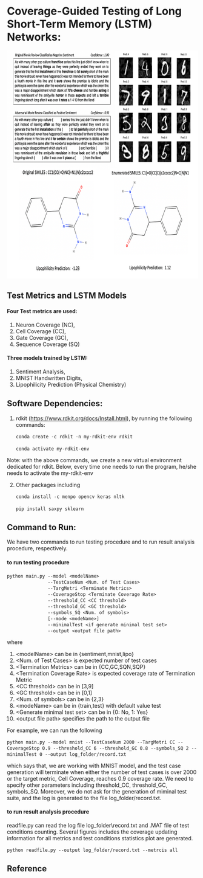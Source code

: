 # Coverage-Guided Testing of Long Short-Term Memory (LSTM) Networks: 

<center>
<img src="img/mnist_sm_adv.png" data-canonical-src="img/mnist_sm_adv.png" width="800" height="600" />
</center>

## Test Metrics and LSTM Models
       
#### Four Test metrics are used: 
1. Neuron Coverage (NC), 
2. Cell Coverage (CC), 
3. Gate Coverage (GC), 
4. Sequence Coverage (SQ)

#### Three models trained by LSTM: 
1. Sentiment Analysis, 
2. MNIST Handwritten Digits, 
3. Lipophilicity Prediction (Physical Chemistry)

## Software Dependencies: 

1. rdkit (https://www.rdkit.org/docs/Install.html), by running the following commands: 

       conda create -c rdkit -n my-rdkit-env rdkit
       
       conda activate my-rdkit-env
       
Note: with the above commands, we create a new virtual environment dedicated for rdkit. Below, every time one needs to run the program, he/she needs to activate the my-rdkit-env
      
2. Other packages including 

       conda install -c menpo opencv keras nltk 
      
       pip install saxpy sklearn

## Command to Run: 

We have two commands to run testing procedure and to run result analysis procedure, respectively. 

#### to run testing procedure

    python main.py --model <modelName> 
                   --TestCaseNum <Num. of Test Cases> 
                   --TargMetri <Terminate Metrics> 
                   --CoverageStop <Terminate Coverage Rate> 
                   --threshold_CC <CC threshold> 
                   --threshold_GC <GC threshold> 
                   --symbols_SQ <Num. of symbols> 
                   [--mode <modeName>] 
                   --minimalTest <if generate minimal test set> 
                   --output <output file path>

where 
1. \<modelName> can be in {sentiment,mnist,lipo}
2. \<Num. of Test Cases> is expected number of test cases
3. \<Termination Metrics> can be in {CC,GC,SQN,SQP}
4. \<Termination Coverage Rate> is expected coverage rate of Termination Metric
5. \<CC threshold> can be in [3,9]  
6. \<GC threshold> can be in [0,1]
7. \<Num. of symbols> can be in {2,3}
8. \<modeName> can be in {train,test} with default value test 
9. \<Generate minimal test set> can be in {0: No, 1: Yes}
10. \<output file path> specifies the path to the output file

For example, we can run the following 

    python main.py --model mnist --TestCaseNum 2000 --TargMetri CC --CoverageStop 0.9 --threshold_CC 6 --threshold_GC 0.8 --symbols_SQ 2 --minimalTest 0 --output log_folder/record.txt

which says that, we are working with MNIST model, and the test case generation will terminate when either the number of test cases is over 2000 or the target metric, Cell Coverage, reaches 0.9 coverage rate. We need to specify other parameters including threshold_CC, threshold_GC, symbols_SQ. Moreover, we do not ask for the generation of miminal test suite, and the log is generated to the file log_folder/record.txt. 

#### to run result analysis procedure
readfile.py can read the log file log_folder\record.txt and .MAT file of test conditions counting. Several figures includes the coverage updating information for all metrics and test conditions statistics plot are generated. 

    python readfile.py --output log_folder/record.txt --metrcis all
    
## Reference 

